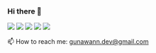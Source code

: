 ### Hi there 👋

![](http://github-profile-summary-cards.vercel.app/api/cards/profile-details?username=Gunawann20&theme=algolia)
![](http://github-profile-summary-cards.vercel.app/api/cards/repos-per-language?username=Gunawann20&theme=algolia)
![](http://github-profile-summary-cards.vercel.app/api/cards/most-commit-language?username=Gunawann20&theme=algolia)
![](http://github-profile-summary-cards.vercel.app/api/cards/stats?username=Gunawann20&theme=algolia)
![](http://github-profile-summary-cards.vercel.app/api/cards/productive-time?username=Gunawann20&theme=algolia&utcOffset=8)

📫 How to reach me: gunawann.dev@gmail.com

<!--
**Gunawann20/Gunawann20** is a ✨ _special_ ✨ repository because its `README.md` (this file) appears on your GitHub profile.

Here are some ideas to get you started:

- 🔭 I’m currently working on ...
- 🌱 I’m currently learning ...
- 👯 I’m looking to collaborate on ...
- 🤔 I’m looking for help with ...
- 💬 Ask me about ...
- 📫 How to reach me: ...
- 😄 Pronouns: ...
- ⚡ Fun fact: ...
-->
